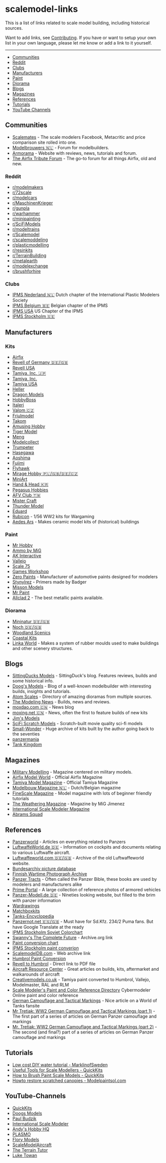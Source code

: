 # scalemodel-links

This is a list of links related to scale model building, including historical sources.

Want to add links, see [Contributing](https://github.com/SittingDucksModels/scalemodel-links/blob/master/CONTRIBUTE.md). If you have or want to setup your own list in your own language, please let me know or add a link to it yourself.

--------------------
- [Communities](#Communities)
- [Reddit](#Reddit)
- [Clubs](#Clubs)
- [Manufacturers](#Manufacturers)
- [Paint](#Paint)
- [Diorama](#Diorama)
- [Blogs](#Blogs)
- [Magazines](#Magazines)
- [References](#References)
- [Tutorials](#Tutorials)
- [YouTube Channels](#YouTube-Channels)



## Communities
- [Scalemates](http://www.scalemates.com/) - The scale modelers Facebook, Metacritic and price comparison site rolled into one.
- [Modelbrouwers 🇳🇱](https://modelbrouwers.nl/phpBB3/) - Forum for modelbuilders.
- [Armorama](https://www.armorama.com/) - Website with reviews, news, tutorials and forum.
- [The Airfix Tribute Forum](http://airfixtributeforum.myfastforum.org/) - The go-to forum for all things Airfix, old and new.

### Reddit
- [r/modelmakers](https://www.reddit.com/r/modelmakers)
- [r/72scale](https://www.reddit.com/r/72scale)
- [r/modelcars](https://www.reddit.com/r/modelcars)
- [r/MaschinenKrieger](https://www.reddit.com/r/MaschinenKrieger)
- [r/gunpla](https://www.reddit.com/r/gunpla)
- [r/warhammer](https://www.reddit.com/r/warhammer)
- [r/minipainting](https://www.reddit.com/r/minipainting)
- [r/SciFiModels](https://www.reddit.com/r/SciFiModels)
- [r/modeltrains](https://www.reddit.com/r/modeltrains)
- [r/Scalemodel](https://www.reddit.com/r/Scalemodel)
- [r/scalemoddeling](https://www.reddit.com/r/scalemodelling)
- [r/plasticmodelling](https://www.reddit.com/r/plasticmodelling)
- [r/resinkits](https://www.reddit.com/r/resinkits)
- [r/TerrainBuilding](https://www.reddit.com/r/TerrainBuilding)
- [r/metalearth](https://www.reddit.com/r/metalearth)
- [r/modelexchange](https://www.reddit.com/r/modelexchange)
- [r/brushforhire](https://www.reddit.com/r/brushforhire)

### Clubs
- [IPMS Nederland 🇳🇱](https://www.ipms.nl/) Dutch chapter of the International Plastic Modelers Society
- [IPMS Belgium 🇧🇪](http://www.ipms.be/) Belgian chapter of the IPMS
- [IPMS USA](http://www.ipmsusa.org/) US Chapter of the IPMS
- [IPMS Stockholm 🇸🇪](http://www.ipmsstockholm.se/home/)

## Manufacturers

### Kits
- [Airfix](https://www.airfix.com/)
- [Revell of Germany 🇩🇪/🇬🇧](https://www.revell.de/)
- [Revell USA](http://www.revell.com/)
- [Tamiya, Inc. 🇯🇵](http://www.tamiya.com/japan/index.htm)
- [Tamiya, Inc.](http://www.tamiya.com/english/e-home.htm)
- [Tamiya USA](https://www.tamiyausa.com/)
- [Heller](https://www.heller.fr/en/)
- [Dragon Models](http://www.dragon-models.com/)
- [HobbyBoss](http://www.hobbyboss.com/index.php?l=en)
- [Italeri](http://www.italeri.com/)
- [Valom 🇨🇿](http://www.valom.net/)
- [Friulmodel](http://www.friulmodel.hu/en/)
- [Takom](http://www.takom-world.com/)
- [Amusing Hobby](http://www.amusinghobby.com/)
- [Tiger Model](http://www.tiger-model.com/listDirect.asp?classId=6&page=0&hl=en)
- [Meng](http://www.meng-model.com/)
- [Modelcollect](http://www.modelcollect.com/)
- [Trumpeter](http://www.trumpeter-china.com/index.php?l=en)
- [Hasegawa](http://www.hasegawa-model.co.jp/gsite/)
- [Aoshima](http://www.aoshima-bk.co.jp/en/)
- [Fujimi](https://www.fujimimokei.com/)
- [Flyhawk](http://www.flyhawkmodel.com/html/Flyhawkmodel/)
- [Mirage Hobby 🇵🇱/🇬🇧/🇩🇪/🇨🇿](http://www.mhshop.pl/)
- [MiniArt](http://www.miniart-models.com/)
- [Hand & Head 🇰🇷](https://www.handhead.co.kr/)
- [Pegasus Hobbies](http://www.pegasushobbies.net/catalog/)
- [AFV Club 🇹🇼](http://www.hobbyfan.com.tw/index-1.asp)
- [Mister Craft](http://www.mistercraft.eu/)
- [Thunder Model](http://www.thundermodel.com/)
- [Eduard](https://www.eduard.com/)
- [Rubicon](http://www.rubiconmodels.com/) - 1/56 WW2 kits for Wargaming
- [Aedes Ars](http://www.aedesars.com/home) - Makes ceramic model kits of (historical) buildings

### Paint
- [Mr Hobby](http://www.mr-hobby.com/en/)
- [Ammo by MiG](http://www.migjimenez.com/en/)
- [AK Interactive](http://ak-interactive.com/v2/)
- [Vallejo](http://www.acrylicosvallejo.com/en_US/modelismo/division/3)
- [Scale 75](http://scale75.com/en/)
- [Games Workshop](https://www.games-workshop.com/en-GB/Painting-Modelling?_requestid=27143349)
- [Zero Paints](http://www.zero-paints.com/) - Manufacturer of automotive paints designed for modelers
- [Stynylrez](http://www.badgerairbrush.com/Stynylrez.asp) - Primers made by Badger
- [Misson Models](https://www.missionmodelsus.com/)
- [Mr Paint](http://mrpaint.sk)
- [Allclad 2](http://alclad2.com/) - The best metallic paints available.

### Diorama
- [Mininatur 🇩🇪/🇬🇧](http://mininatur.de/silhouette_home.php?lang=en)
- [Noch 🇩🇪/🇬🇧](http://www.noch.com/)
- [Woodland Scenics](http://woodlandscenics.woodlandscenics.com/)
- [Coastal Kits](http://www.coastalkits.co.uk/)
- [Linka World](http://www.linkaworld.com/) - Makes a system of rubber moulds used to make buildings and other scenery structures.

## Blogs
- [SittingDucks Models](https://sittingducksmodels.wordpress.com) - SittingDuck's blog. Features reviews, builds and some historical info.
- [Doog's Models](https://doogsmodels.com/) - Blog of a well-known modelbuilder with interesting builds, insights and tutorials.
- [Atom Scales](http://atomscales.com/dioramas) - Directory of amazing dioramas from multiple sources.
- [The Modeling News](http://www.themodellingnews.com/) - Builds, news and reviews.
- [moxdao.com 🇨🇳](http://www.moxdao.com/) - News blog
- [moxing.net 🇨🇳](http://www.moxing.net/) - News, often the first to feature builds of new kits
- [Jim's Models](https://jimsmodels.com/)
- [SciFi Scratch Models](http://www.scifi-scratch-models.com) - Scratch-built movie quality sci-fi models
- [Small-Wonder](http://www.small-wonder.org/) - Huge archive of kits built by the author going back to the seventies
- [panzermania](http://www.panzermania.com/)
- [Tank Kingdom](https://tankingdom.com/)

## Magazines
- [Military Modelling](http://www.militarymodelling.com) - Magazine centered on military models.
- [Airfix Model World](http://www.airfixmodelworld.com/) - Official Airfix Magazine
- [Tamiya Model Magazine](http://tamiyamodelmagazine.com/) - Official Tamiya Magazine
- [Modelbouw Magazine 🇳🇱](http://www.modelbouwmagazine.nl/) - Dutch/Belgian magazine
- [FineScale Magazine](http://www.finescale.com/) - Model magazine with lots of beginner friendly tutorials
- [The Weathering Magazine](http://www.migjimenez.com/en/35-the-weathering-magazine-publications) - Magazine by MiG Jimenez
- [International Scale Modeler Magazine](http://ism-mag.com/)
- [Abrams Squad](http://abramssquad.com/)

## References
- [Panzerworld](http://www.panzerworld.com/) - Articles on everything related to Panzers
- [LuftwaffeWorld.de 🇩🇪](https://www.deutscheluftwaffe.de/) - Information on cockpits and documents relating to various Luftwaffe aircraft.
- [Luftwaffeworld.com 🇩🇪/🇬🇧](https://www.deutscheluftwaffe.com) - Archive of the old Luftwaffeworld website.
- [Bundesarchiv picture database](https://www.bild.bundesarchiv.de/)
- [Finnish Wartime Photograph Archive](http://sa-kuva.fi/webneologineng.html)
- [Panzer Tracts](http://www.panzertracts.com/) -  Often called the Panzer Bible, these books are used by modelers and manufacturers alike
- [Prime Portal](http://www.primeportal.net/the_battlefield_armor.htm) - A large collection of reference photos of armored vehicles
- [Panzer-Modell.de 🇩🇪](http://www.panzer-modell.de/) - Nineties looking website, but filled to the brim with panzer information
- [Wardrawings](http://wardrawings.be/)
- [Matchboxkits](http://www.matchboxkits.org/)
- [Tanks-Encyclopedia](http://www.tanks-encyclopedia.com)
- [Panzernot.net 🇪🇸/🇬🇧](http://www.panzernot.net) - Must have for Sd.Kfz. 234/2 Puma fans. But have Google Translate at the ready
- [IPMS Stockholm Soviet Colorchart](http://ipmsstockholm.org/colorcharts/stuff_eng_colorcharts_soviet.htm)
- [Swanny's The Complete Future](http://web.archive.org/web/20161027132919/http://www.swannysmodels.com:80/TheCompleteFuture.html) - Archive.org link
- [Paint conversion chart](http://modelkitsreview.com/paint-conversion-chart/)
- [IPMS Stockholm paint converion](http://www.ipmsstockholm.org/colorcharts/colorcharts_2.asp)
- [ScalemodelDB.com](https://web.archive.org/web/20160714083726/http://scalemodeldb.com/paintcharts/modelmaster) - Web archive link
- [Humbrol Paint Conversion](https://www.humbrol.com/uk-en/converthumbrol)
- [Revell to Humbrol](http://downloads.hobbico.com/misc/rmx/TES_Revell_Paint_Match_Guide.pdf) - Direct link to PDF file
- [Aircraft Resource Center](http://aircraftresourcecenter.com/) - Great articles on builds, kits, aftermarket and walkarounds of aircraft
- [Creativemodels.co.uk](http://www.creativemodels.co.uk/paint_conversion.php/manufacturers_id/12/page/1?oscsid=4af5f4beb37d0e7ba115be6801293a8f) - Tamiya paint converted to Humbrol, Vallejo, Modelmaster, RAL and RLM
- [Scale Modeler's Paint and Color Reference Directory](https://www.cybermodeler.com/resource6.shtml) Cybermodeler Online paint and color reference
- [German Camouflage and Tactical Markings](http://ftr.wot-news.com/2015/02/24/german-camouflage-and-tactical-markings-part-i-by-agarestretiak/) - Nice article on a World of Tanks fansite
- [Mr Tretiak: WW2 German Camouflage and Tactical Markings (part 1)](https://mistertretiakpresents.wordpress.com/2015/03/09/world-war-2-german-camouflage-and-tactical-markings-part-i/) - The first part of a series of articles on German Panzer camouflage and markings
- [Mr. Tretiak: WW2 German Camouflage and Tactical Markings (part 2)](https://mistertretiakpresents.wordpress.com/2015/03/26/world-war-2-german-camouflage-and-tactical-markings-part-2/) - The second (and final?) part of a series of articles on German Panzer camouflage and markings

## Tutorials
- [Low cost DIY water tutorial - MarklinofSweden](https://youtu.be/2TwpB7sVMn8)
- [Useful Tools for Scale Modellers - QuickKits](https://youtu.be/SmTBSX98ECY)
- [How to Brush Paint Scale Models - QuickKits](https://youtu.be/wbV_ORs6160)
- [Howto restore scratched canopies - Modelpaintsol.com](https://modelpaintsol.com/guides/getting-scratches-out-tricks-for-clear-parts-canopies)

## YouTube-Channels
- [QuickKits](https://www.youtube.com/user/quickkits)
- [Doogs Models](https://www.youtube.com/channel/UCpg-rH2RsCcIoME-_DV6pQA)
- [Paul Budzik](https://www.youtube.com/channel/UCrdcVbQE5fUvTKxMbhnN_KQ)
- [International Scale Modeler](https://www.youtube.com/user/ScaleModelReview)
- [Andy's Hobby HQ](https://www.youtube.com/channel/UChnAgeghaNKLdftbfJY8zNA)
- [PLASMO](https://www.youtube.com/user/idaemon)
- [Flory Models](https://www.youtube.com/user/florymodels)
- [ScaleModelAircraft](https://www.youtube.com/channel/UC9n7S96o5bKagKWAgsqvLuw)
- [The Terrain Tutor](https://www.youtube.com/channel/UCx_aro8CTHw7ZD5H661hC6Q)
- [Luke Towan](https://www.youtube.com/channel/UCjRkUtHQ774mTg1vrQ6uA5A)
